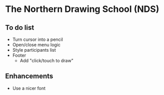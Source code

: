 # The Northern Drawing School (NDS)

## To do list

- Turn cursor into a pencil
- Open/close menu logic
- Style participants list
- Footer
  - Add "click/touch to draw"

## Enhancements

- Use a nicer font
